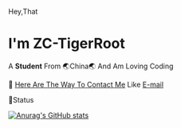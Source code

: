 Hey,That
# I'm ZC-TigerRoot

A **Student** From 🌏China🌏 And Am Loving Coding

💬 [Here Are The Way To Contact Me](https://blog.tigerroot.cn)
Like [E-mail](mailto:zc.tigerroot@tigerroot.cn)

🐷Status

[![Anurag's GitHub stats](https://github-readme-stats.vercel.app/api?username=ZC-TigerRoot)](https://github.com/anuraghazra/github-readme-stats)


